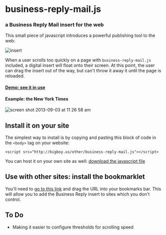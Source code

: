 business-reply-mail.js
===================

### a Business Reply Mail insert for the web

This small piece of javascript introduces a powerful publishing tool to the web:

![insert](https://raw.github.com/saranrapjs/business-reply-mail.js/master/businessreply.jpg)

When a user scrolls too quickly on a page with `business-reply-mail.js` included, a digital insert will float onto their screen.  At this point, the user can drag the insert out of the way, but can't throw it away it until the page is reloaded.

#### [Demo: see it in use](http://ilikenicethings.com/darkarts/)

#### Example: the New York Times

![screen shot 2013-09-03 at 11 26 58 am](https://f.cloud.github.com/assets/707098/1073768/65485768-14ad-11e3-88fa-1029ab2b83a2.png)


## Install it on your site

The simplest way to install is by copying and pasting this block of code in the `<body>` tag on your website:

```
<script src="http://bigboy.us/other/business-reply-mail.js"></script>
```

You can host it on your own site as well: [download the javascript file](https://raw.github.com/saranrapjs/business-reply-mail.js/master/business-reply-mail.js)

## Use with other sites: install the bookmarklet

You'll need to [go to this link](http://bigboy.us/other/businessreplybookmarklet.html) and drag the URL into your bookmarks bar.  This will allow you to add the Business Reply insert to sites which you don't control.

## To Do

- Making it easier to configure thresholds for scrolling speed
